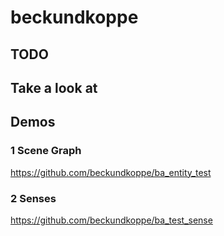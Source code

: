 # beckundkoppe

## TODO

## Take a look at

## Demos
### 1 Scene Graph
https://github.com/beckundkoppe/ba_entity_test

### 2 Senses
https://github.com/beckundkoppe/ba_test_sense
